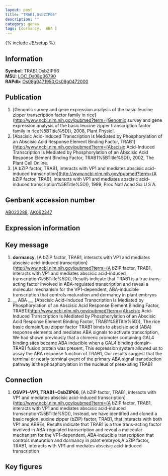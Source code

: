 ```yaml
---
layout: post
title: "TRAB1,OsbZIP66"
description: ""
category: genes
tags: [dormancy,  ABA ]
---
```

{% include JB/setup %}

## Information
__Symbol__: TRAB1,OsbZIP66  
__MSU__: [LOC_Os08g36790](http://rice.plantbiology.msu.edu/cgi-bin/ORF_infopage.cgi?orf=LOC_Os08g36790)  
__RAPdb__: [Os08g0471950](http://rapdb.dna.affrc.go.jp/viewer/gbrowse_details/irgsp1?name=Os08g0471950),[Os08g0472000](http://rapdb.dna.affrc.go.jp/viewer/gbrowse_details/irgsp1?name=Os08g0472000)  

## Publication
1. [Genomic survey and gene expression analysis of the basic leucine zipper transcription factor family in rice](http://www.ncbi.nlm.nih.gov/pubmed?term=(Genomic survey and gene expression analysis of the basic leucine zipper transcription factor family in rice%5BTitle%5D)), 2008, Plant Physiol.
2. [Abscisic Acid-Induced Transcription Is Mediated by Phosphorylation of an Abscisic Acid Response Element Binding Factor, TRAB1](http://www.ncbi.nlm.nih.gov/pubmed?term=(Abscisic Acid-Induced Transcription Is Mediated by Phosphorylation of an Abscisic Acid Response Element Binding Factor, TRAB1%5BTitle%5D)), 2002, The Plant Cell Online.
3. [A bZIP factor, TRAB1, interacts with VP1 and mediates abscisic acid-induced transcription](http://www.ncbi.nlm.nih.gov/pubmed?term=(A bZIP factor, TRAB1, interacts with VP1 and mediates abscisic acid-induced transcription%5BTitle%5D)), 1999, Proc Natl Acad Sci U S A.

## Genbank accession number
[AB023288](http://www.ncbi.nlm.nih.gov/nuccore/AB023288), [AK062347](http://www.ncbi.nlm.nih.gov/nuccore/AK062347)

## Expression information

## Key message
1. __dormancy__, [A bZIP factor, TRAB1, interacts with VP1 and mediates abscisic acid-induced transcription](http://www.ncbi.nlm.nih.gov/pubmed?term=(A bZIP factor, TRAB1, interacts with VP1 and mediates abscisic acid-induced transcription%5BTitle%5D)),  Results indicate that TRAB1 is a true trans-acting factor involved in ABA-regulated transcription and reveal a molecular mechanism for the VP1-dependent, ABA-inducible transcription that controls maturation and dormancy in plant embryos
2. __ ABA __, [Abscisic Acid-Induced Transcription Is Mediated by Phosphorylation of an Abscisic Acid Response Element Binding Factor, TRAB1](http://www.ncbi.nlm.nih.gov/pubmed?term=(Abscisic Acid-Induced Transcription Is Mediated by Phosphorylation of an Abscisic Acid Response Element Binding Factor, TRAB1%5BTitle%5D)), The rice basic domain/Leu zipper factor TRAB1 binds to abscisic acid (ABA) response elements and mediates ABA signals to activate transcription, We had shown previously that a chimeric promoter containing GAL4 binding sites became ABA inducible when a GAL4 binding domain-TRAB1 fusion protein was present, This expression system allowed us to assay the ABA response function of TRAB1, Our results suggest that the terminal or nearly terminal event of the primary ABA signal transduction pathway is the phosphorylation in the nucleus of preexisting TRAB1

## Connection
1. __OSVP1~VP1__, __TRAB1~OsbZIP66__, [A bZIP factor, TRAB1, interacts with VP1 and mediates abscisic acid-induced transcription](http://www.ncbi.nlm.nih.gov/pubmed?term=(A bZIP factor, TRAB1, interacts with VP1 and mediates abscisic acid-induced transcription%5BTitle%5D)),  Instead, we have identified and cloned a basic region leucine zipper (bZIP) factor, TRAB1, that interacts with both VP1 and ABREs, Results indicate that TRAB1 is a true trans-acting factor involved in ABA-regulated transcription and reveal a molecular mechanism for the VP1-dependent, ABA-inducible transcription that controls maturation and dormancy in plant embryos,A bZIP factor, TRAB1, interacts with VP1 and mediates abscisic acid-induced transcription

## Key figures


